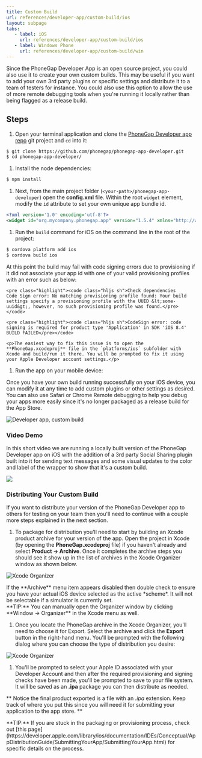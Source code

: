 ```yaml
---
title: Custom Build
url: references/developer-app/custom-build/ios
layout: subpage
tabs:
   - label: iOS
     url: references/developer-app/custom-build/ios
   - label: Windows Phone
     url: references/developer-app/custom-build/win
---
```


Since the PhoneGap Developer App is an open source project, you could also use it to create your own custom builds. This may be useful if you want to add your own 3rd party plugins or specific settings and distribute it to a team of testers for instance. You could also use this option to allow the use of more remote debugging tools when you're running it locally rather than being flagged as a release build.

## Steps

1. Open your terminal application and clone the [PhoneGap Developer app repo](https://github.com/phonegap/phonegap-app-developer) git project and `cd` into it:

  ```sh
  $ git clone https://github.com/phonegap/phonegap-app-developer.git
  $ cd phonegap-app-developer/
  ```

1. Install the node dependencies:

  ```sh
  $ npm install
  ```

1. Next, from the main project folder (`<your-path>/phonegap-app-developer`) open the **config.xml** file. Within the root `widget` element, modify the `id` attribute to set your own unique app bundle id.

  ```xml
  <?xml version='1.0' encoding='utf-8'?>
  <widget id="org.mycompany.phonegap.app" version="1.5.4" xmlns="http://www.w3.org/ns/widgets" xmlns:gap="http://phonegap.com/ns/1.0">
  ```

1. Run the `build` command for iOS on the command line in the root of the project:

  ```sh
  $ cordova platform add ios
  $ cordova build ios
  ```

  <div class='alert--warning'>
    <p>At this point the build may fail with code signing errors due to provisioning if it did not associate your app id with one of your valid provisioning profiles with an error such as below:</p>

    <pre class="highlight"><code class="hljs sh">Check dependencies
    Code Sign error: No matching provisioning profile found: Your build settings specify a provisioning profile with the UUID &lt;some-uuid&gt;, however, no such provisioning profile was found.</pre></code>

    <pre class="highlight"><code class="hljs sh">CodeSign error: code signing is required for product type 'Application' in SDK 'iOS 8.4' BUILD FAILED</pre></code>

    <p>The easiest way to fix this issue is to open the **PhoneGap.xcodeproj** file in the `platforms/ios` subfolder with Xcode and build/run it there. You will be prompted to fix it using your Apple Developer account settings.</p>
  </div>

1. Run the app on your mobile device:

  Once you have your own build running successfully on your iOS device, you can modify it at any time to add custom plugins or other settings as desired. You can also use Safari or Chrome Remote debugging to help you debug your apps more easily since it's no longer packaged as a release build for the App Store.

  <img class="mobile-image" src="/images/custom-build1.png" alt="Developer app, custom build"/>

### Video Demo

In this short video we are running a locally built version of the PhoneGap Developer app on iOS with the addition of a 3rd party Social Sharing plugin built into it for sending text messages and some visual updates to the color and label of the wrapper to show that it's a custom build.

![](/images/ios-custom-build.gif)

### Distributing Your Custom Build

If you want to distribute your version of the PhoneGap Developer app to others for testing on your team then you'll need to continue with a couple more steps explained in the next section.

1. To package for distribution you'll need to start by building an Xcode product archive for your version of the app. Open the project in Xcode (by opening the **PhoneGap.xcodeproj** file) if you haven't already and select **Product -> Archive**. Once it completes the archive steps you should see it show up in the list of archives in the Xcode Organizer window as shown below.

  ![Xcode Organizer](/images/xcode-organizer.png)

  <div class='alert--warning'>If the **Archive** menu item appears disabled then double check to ensure you have your actual iOS device selected as the active *scheme*. It will not be selectable if a simulator is currently set.</div>

  <div class='alert--tip'>**TIP:** You can manually open the Organizer window by clicking **Window -> Organizer** in the Xcode menu as well.</div>

1. Once you locate the PhoneGap archive in the Xcode Organizer, you'll need to choose it for Export. Select the archive and click the **Export** button in the right-hand menu. You'll be prompted with the following dialog where you can choose the type of distribution you desire:

  ![Xcode Organizer](/images/ad-hoc.png)

1. You'll be prompted to select your Apple ID associated with your Developer Account and then after the required provisioning and signing checks have been made, you'll be prompted to save to your file system. It will be saved as an **.ipa** package you can then distribute as needed.

  ** Notice the final product exported is a file with an *.ipa* extension. Keep track of where you put this since you will need it for submitting your application to the app store. **

<div class="alert--tip">**TIP:** If you are stuck in the packaging or provisioning process, check out [this page](https://developer.apple.com/library/ios/documentation/IDEs/Conceptual/AppDistributionGuide/SubmittingYourApp/SubmittingYourApp.html) for specific details on the process.</div>
